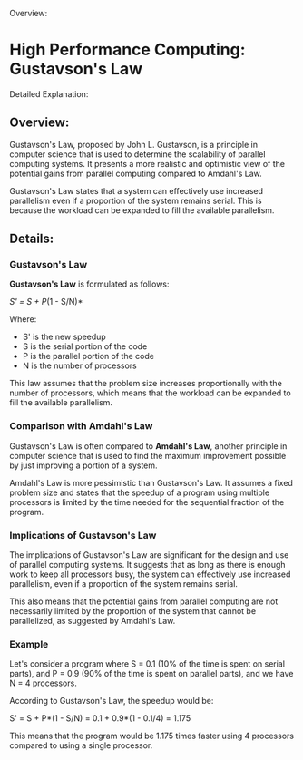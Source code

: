 Overview:
# High Performance Computing: Gustavson's Law
Detailed Explanation:

## Overview:

Gustavson's Law, proposed by John L. Gustavson, is a principle in computer science that is used to determine the scalability of parallel computing systems. It presents a more realistic and optimistic view of the potential gains from parallel computing compared to Amdahl's Law.

Gustavson's Law states that a system can effectively use increased parallelism even if a proportion of the system remains serial. This is because the workload can be expanded to fill the available parallelism.

## Details:

### Gustavson's Law

**Gustavson's Law** is formulated as follows:

*S' = S + P*(1 - S/N)*

Where:
- S' is the new speedup
- S is the serial portion of the code
- P is the parallel portion of the code
- N is the number of processors

This law assumes that the problem size increases proportionally with the number of processors, which means that the workload can be expanded to fill the available parallelism.

### Comparison with Amdahl's Law

Gustavson's Law is often compared to **Amdahl's Law**, another principle in computer science that is used to find the maximum improvement possible by just improving a portion of a system.

Amdahl's Law is more pessimistic than Gustavson's Law. It assumes a fixed problem size and states that the speedup of a program using multiple processors is limited by the time needed for the sequential fraction of the program.

### Implications of Gustavson's Law

The implications of Gustavson's Law are significant for the design and use of parallel computing systems. It suggests that as long as there is enough work to keep all processors busy, the system can effectively use increased parallelism, even if a proportion of the system remains serial.

This also means that the potential gains from parallel computing are not necessarily limited by the proportion of the system that cannot be parallelized, as suggested by Amdahl's Law.

### Example

Let's consider a program where S = 0.1 (10% of the time is spent on serial parts), and P = 0.9 (90% of the time is spent on parallel parts), and we have N = 4 processors.

According to Gustavson's Law, the speedup would be:

S' = S + P*(1 - S/N) = 0.1 + 0.9*(1 - 0.1/4) = 1.175

This means that the program would be 1.175 times faster using 4 processors compared to using a single processor.
